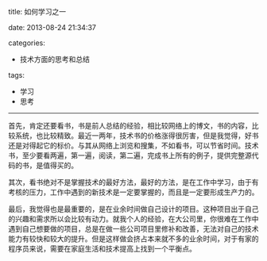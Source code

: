 title: 如何学习之一

date: 2013-08-24 21:34:37

categories:

- 技术方面的思考和总结

tags:

- 学习
- 思考

---

首先，肯定还要看书，书是前人总结的经验，相比较网络上的博文，书的内容，比较系统，也比较精致。最近一两年，技术书的价格涨得很厉害，但是我觉得，好书还是对得起它的标价。与其从网络上浏览和搜集，不如看书，可以节省时间。技术书，至少要看两遍，第一遍，阅读，第二遍，完成书上所有的例子，提供完整源代码的书，是值得买的。

<!-- more -->

其次，看书绝对不是掌握技术的最好方法，最好的方法，是在工作中学习，由于有考核的压力，工作中遇到的新技术是一定要掌握的，而且是一定要形成生产力的。

最后，我觉得也是最重要的，是在业余时间做自己设计的项目。这种项目出于自己的兴趣和需求所以会比较有动力。就我个人的经验，在大公司里，你很难在工作中遇到自己想要做的项目，总是在做一些公司项目里修补和改善，无法对自己的技术能力有较快和较大的提升。但是这样做会挤占本来就不多的业余时间，对于有家的程序员来说，需要在家庭生活和技术提高上找到一个平衡点。
